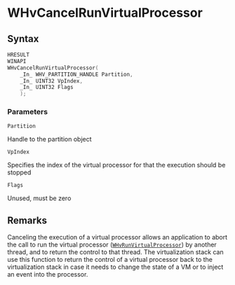 # WHvCancelRunVirtualProcessor

## Syntax

```C
HRESULT
WINAPI
WHvCancelRunVirtualProcessor(
    _In_ WHV_PARTITION_HANDLE Partition,
    _In_ UINT32 VpIndex,
    _In_ UINT32 Flags
    );
```

### Parameters

`Partition` 

Handle to the partition object

`VpIndex`

Specifies the index of the virtual processor for that the execution should be stopped

`Flags` 
 
Unused, must be zero 

## Remarks

Canceling the execution of a virtual processor allows an application to abort the call to run the virtual processor ([`WHvRunVirtualProcessor`](WHvRunVirtualProcessor.md)) by another thread, and to return the control to that thread. The virtualization stack can use this function to return the control of a virtual processor back to the virtualization stack in case it needs to change the state of a VM or to inject an event into the processor. 
